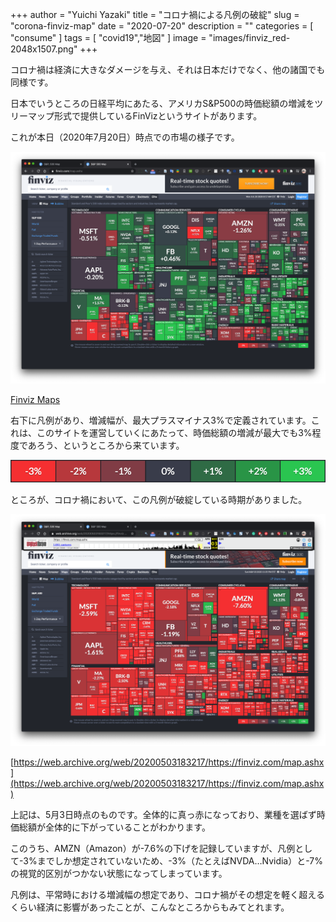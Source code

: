 +++
author = "Yuichi Yazaki"
title = "コロナ禍による凡例の破綻"
slug = "corona-finviz-map"
date = "2020-07-20"
description = ""
categories = [
    "consume"
]
tags = [
    "covid19","地図"
]
image = "images/finviz_red-2048x1507.png"
+++



<!--more-->

コロナ禍は経済に大きなダメージを与え、それは日本だけでなく、他の諸国でも同様です。

日本でいうところの日経平均にあたる、アメリカS&P500の時価総額の増減をツリーマップ形式で提供しているFinVizというサイトがあります。

これが本日（2020年7月20日）時点での市場の様子です。

![](images/finviz_green-2048x1507.png)

[Finviz Maps](https://finviz.com/map.ashx)

右下に凡例があり、増減幅が、最大プラスマイナス3%で定義されています。これは、このサイトを運営していくにあたって、時価総額の増減が最大でも3%程度であろう、というところから来ています。

![](images/finviz_legend.png)

ところが、コロナ禍において、この凡例が破綻している時期がありました。

![](images/finviz_red-2048x1507.png)

[https://web.archive.org/web/20200503183217/https://finviz.com/map.ashx](https://web.archive.org/web/20200503183217/https://finviz.com/map.ashx)

上記は、5月3日時点のものです。全体的に真っ赤になっており、業種を選ばず時価総額が全体的に下がっていることがわかります。

このうち、AMZN（Amazon）が-7.6%の下げを記録していますが、凡例として-3%までしか想定されていないため、-3%（たとえばNVDA…Nvidia）と-7%の視覚的区別がつかない状態になってしまっています。

凡例は、平常時における増減幅の想定であり、コロナ禍がその想定を軽く超えるくらい経済に影響があったことが、こんなところからもみてとれます。